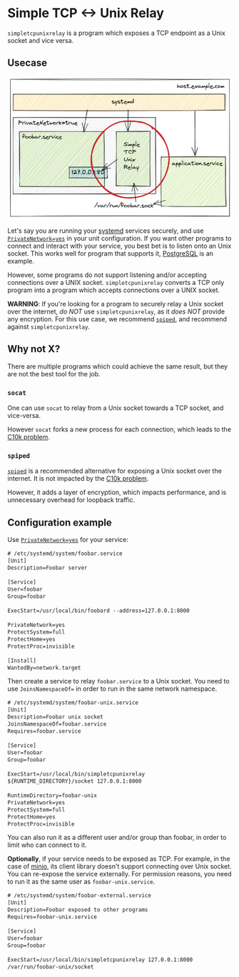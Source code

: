 Simple TCP <-> Unix Relay
=========================

`simpletcpunixrelay` is a program which exposes a TCP endpoint as a Unix socket
and vice versa.

Usecase
-------

![Diagram of interconnection](./.readme/usecase.png)

Let's say you are running your [systemd] services securely, and use
[`PrivateNetwork=yes`] in your unit configuration. If you want other programs
to connect and interact with your service, you best bet is to listen onto an
Unix socket. This works well for program that supports it, [PostgreSQL] is an
example.

However, some programs do not support listening and/or accepting connections
over a UNIX socket. `simpletcpunixrelay` converts a TCP only program into a
program which accepts connections over a UNIX socket.

**WARNING**: If you're looking for a program to securely relay a Unix socket
over the internet, *do NOT* use `simpletcpunixrelay`, as it *does NOT* provide
any encryption. For this use case, we recommend [`spiped`], and recommend
against `simpletcpunixrelay`.

Why not X?
----------

There are multiple programs which could achieve the same result, but they are
not the best tool for the job.

### `socat`

One can use `socat` to relay from a Unix socket towards a TCP socket, and
vice-versa.

However `socat` forks a new process for each connection, which leads to the
[C10k problem].

### `spiped`

[`spiped`] is a recommended alternative for exposing a Unix socket over the
internet. It is not impacted by the [C10k problem].

However, it adds a layer of encryption, which impacts performance, and is
unnecessary overhead for loopback traffic.

Configuration example
---------------------

Use [`PrivateNetwork=yes`] for your service:

    # /etc/systemd/system/foobar.service
    [Unit]
    Description=Foobar server

    [Service]
    User=foobar
    Group=foobar

    ExecStart=/usr/local/bin/foobard --address=127.0.0.1:8000

    PrivateNetwork=yes
    ProtectSystem=full
    ProtectHome=yes
    ProtectProc=invisible

    [Install]
    WantedBy=network.target

Then create a service to relay `foobar.service` to a Unix socket. You need to
use `JoinsNamespaceOf=` in order to run in the same network namespace.

    # /etc/systemd/system/foobar-unix.service
    [Unit]
    Description=Foobar unix socket
    JoinsNamespaceOf=foobar.service
    Requires=foobar.service

    [Service]
    User=foobar
    Group=foobar

    ExecStart=/usr/local/bin/simpletcpunixrelay ${RUNTIME_DIRECTORY}/socket 127.0.0.1:8000

    RuntimeDirectory=foobar-unix
    PrivateNetwork=yes
    ProtectSystem=full
    ProtectHome=yes
    ProtectProc=invisible

You can also run it as a different user and/or group than foobar, in order to
limit who can connect to it.

**Optionally**, if your service needs to be exposed as TCP. For example, in the
case of [minio], its client library doesn't support connecting over Unix
socket. You can re-expose the service externally. For permission reasons, you
need to run it as the same user as `foobar-unix.service`.

    # /etc/systemd/system/foobar-external.service
    [Unit]
    Description=Foobar exposed to other programs
    Requires=foobar-unix.service

    [Service]
    User=foobar
    Group=foobar

    ExecStart=/usr/local/bin/simpletcpunixrelay 127.0.0.1:8000 /var/run/foobar-unix/socket


[`PrivateNetwork=yes`]: https://www.freedesktop.org/software/systemd/man/systemd.exec.html#PrivateNetwork=
[systemd]: https://systemd.io
[PostgreSQL]: https://www.postgresql.org/
[`spiped`]: http://www.tarsnap.com/spiped.html
[minio]: https://min.io
[C10k problem]: https://en.wikipedia.org/wiki/C10k_problem
